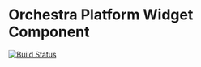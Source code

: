 Orchestra Platform Widget Component
==============

[![Build Status](https://travis-ci.org/orchestral/widget.png?branch=master)](https://travis-ci.org/orchestral/widget)